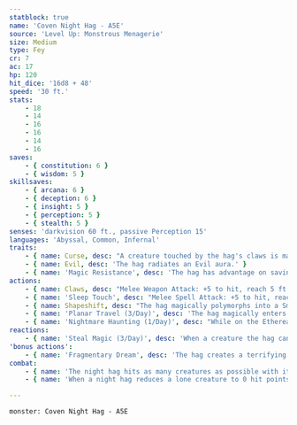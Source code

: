 ```yaml
---
statblock: true
name: 'Coven Night Hag - A5E'
source: 'Level Up: Monstrous Menagerie'
size: Medium
type: Fey
cr: 7
ac: 17
hp: 120
hit_dice: '16d8 + 48'
speed: '30 ft.'
stats:
    - 18
    - 14
    - 16
    - 16
    - 14
    - 16
saves:
    - { constitution: 6 }
    - { wisdom: 5 }
skillsaves:
    - { arcana: 6 }
    - { deception: 6 }
    - { insight: 5 }
    - { perception: 5 }
    - { stealth: 5 }
senses: 'darkvision 60 ft., passive Perception 15'
languages: 'Abyssal, Common, Infernal'
traits:
    - { name: Curse, desc: "A creature touched by the hag's claws is magically cursed for 30 days. While under this curse, the target has disadvantage on attack rolls made against the hag." }
    - { name: Evil, desc: 'The hag radiates an Evil aura.' }
    - { name: 'Magic Resistance', desc: 'The hag has advantage on saving throws against spells and magical effects.' }
actions:
    - { name: Claws, desc: "Melee Weapon Attack: +5 to hit, reach 5 ft., one creature. Hit: 12 (2d8 + 3) slashing damage, and the target is subject to the hag's Curse trait." }
    - { name: 'Sleep Touch', desc: "Melee Spell Attack: +5 to hit, reach 5 ft., one creature. Hit: The target falls asleep for 4 hours or until it takes damage or is shaken awake. Once the hag successfully hits a target, it can't make this attack again until it finishes a long rest." }
    - { name: Shapeshift, desc: "The hag magically polymorphs into a Small or Medium humanoid. Equipment it is carrying isn't transformed. It retains its claws in any form. It has no true form and remains in its current form when it dies." }
    - { name: 'Planar Travel (3/Day)', desc: 'The hag magically enters the Ethereal Plane from the Material Plane, or vice versa. Alternatively, the hag is magically transported to the Material Plane, Hell, or the Abyss, arriving within 10 miles of its desired destination.' }
    - { name: 'Nightmare Haunting (1/Day)', desc: "While on the Ethereal Plane, the hag magically touches a sleeping creature that is under the night hag's Curse and is not protected by a magic circle or protection from evil and good spell or similar magic. As long as the touch persists, the target has terrible nightmares. If the nightmares last for 1 hour, the target gains no benefit from the rest, and its hit point maximum is reduced by 5 (1d10) until the curse ends. If this effect reduces the target's hit points maximum to 0, the target dies and the hag captures its soul. The reduction to the target's hit point maximum lasts until removed by greater restoration or similar magic." }
reactions:
    - { name: 'Steal Magic (3/Day)', desc: 'When a creature the hag can see within 60 feet casts a spell using a 3rd-level or lower spell slot, the hag attempts to steal its power. The caster makes a DC 14 saving throw using its spellcasting ability. On a failure, the spell fails, and the hag gains 5 (1d10) temporary hit points per level of the spell slot used.' }
'bonus actions':
    - { name: 'Fragmentary Dream', desc: 'The hag creates a terrifying illusion visible only to one creature that it can see within 120 feet. The creature makes a DC 14 Wisdom saving throw. It takes 22 (4d10) psychic damage and becomes frightened until the end of its turn on a failure, or takes half damage on a success.' }
combat:
    - { name: 'The night hag hits as many creatures as possible with its claws and then escapes to the Ethereal Plane', desc: "Its goal in combat isn't to kill but to curse. It returns later to haunt victims of its curse." }
    - { name: 'When a night hag reduces a lone creature to 0 hit points with its claws, it often knocks the creature out rather than killing it', desc: 'It prefers Nightmare Haunting to mere killing.' }

---
```

```statblock
monster: Coven Night Hag - A5E
```
